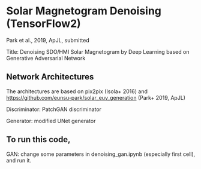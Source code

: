 # Solar Magnetogram Denoising (TensorFlow2)

Park et al., 2019, ApJL, submitted

Title: Denoising SDO/HMI Solar Magnetogram by Deep Learning based on Generative Adversarial Network

## Network Architectures

The architectures are based on pix2pix (Isola+ 2016) and https://github.com/eunsu-park/solar_euv_generation (Park+ 2019, ApJL)

Discriminator: PatchGAN discriminator

Generator: modified UNet generator

## To run this code,

GAN: change some parameters in denoising_gan.ipynb (especially first cell), and run it.
